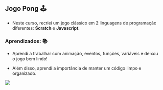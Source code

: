 ## Jogo Pong 🕹

* Neste curso, recriei um jogo clássico em 2 linguagens de programação diferentes: **Scratch** e **Javascript**. 

### Aprendizados: 📚

* Aprendi a trabalhar com animação, eventos, funções, variáveis e deixou o jogo bem lindo! 

* Além disso, aprendi a importância de manter um código limpo e organizado.

![](https://github.com/marinabotton/alura_jogo_pong/blob/b4b55c53ff19917f0e95338342570bcfb17d570a/jogo.pong.gif)
